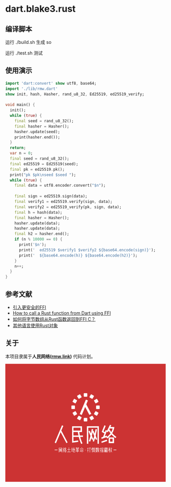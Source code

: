 <!-- 本文件由 ./readme.make.md 自动生成，请不要直接修改此文件 -->

# dart.blake3.rust

##  编译脚本

运行 ./build.sh 生成 so

运行 ./test.sh 测试

## 使用演示

```dart
import 'dart:convert' show utf8, base64;
import './lib/rmw.dart'
show init, hash, Hasher, rand_u8_32, Ed25519, ed25519_verify;

void main() {
  init();
  while (true) {
    final seed = rand_u8_32();
    final hasher = Hasher();
    hasher.update(seed);
    print(hasher.end());
  }
  return;
  var n = 0;
  final seed = rand_u8_32();
  final ed25519 = Ed25519(seed);
  final pk = ed25519.pk();
  print("pk $pk\nseed $seed ");
  while (true) {
    final data = utf8.encoder.convert("$n");

    final sign = ed25519.sign(data);
    final verify1 = ed25519.verify(sign, data);
    final verify2 = ed25519_verify(pk, sign, data);
    final h = hash(data);
    final hasher = Hasher();
    hasher.update(data);
    hasher.update(data);
    final h2 = hasher.end();
    if (n % 10000 == 0) {
      print('$n');
      print('  ed25519 $verify1 $verify2 ${base64.encode(sign)}');
      print('  ${base64.encode(h)} ${base64.encode(h2)}');
    }
    n++;
  }
}

```

## 参考文献

* [引入更安全的FFI](https://www.ditto.live/blog/posts/introducing-safer-ffi)
* [How to call a Rust function from Dart using FFI](https://medium.com/flutter-community/how-to-call-a-rust-function-from-dart-using-ffi-f48f3ea3af2c)
* [如何将字节数组从Rust函数返回到FFI C？](https://users.rust-lang.org/t/how-to-return-byte-array-from-rust-function-to-ffi-c/18136/16)
* [其他语言使用Rust对象](http://jakegoulding.com/rust-ffi-omnibus/objects/)

## 关于

本项目隶属于**人民网络([rmw.link](//rmw.link))** 代码计划。

![人民网络](https://raw.githubusercontent.com/rmw-link/logo/master/rmw.red.bg.svg)
